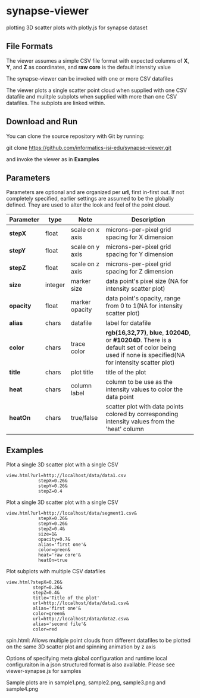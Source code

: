 # synapse-viewer

plotting 3D scatter plots with plotly.js for synapse dataset

## File Formats

The viewer assumes a simple CSV file format with expected columns of
**X**, **Y**, and **Z** as coordinates, and **raw core** is the default 
intensity value

The synapse-viewer can be invoked with one or more CSV datafiles

The viewer plots a single scatter point cloud when supplied with one
CSV datafile and mulitple subplots when supplied with more than one 
CSV datafiles. The subplots are linked within.

## Download and Run 

You can clone the source repository with Git by running:

  git clone https://github.com/informatics-isi-edu/synapse-viewer.git

and invoke the viewer as in **Examples**

## Parameters
 
Parameters are optional and are organized per **url**, first in-first out. If
not completely specified, earlier settings are assumed to be the globally 
defined.  They are used to alter the look and feel of the point cloud.

| Parameter | type | Note | Description |
| --- | --- | --- | --- |
| **stepX** | float | scale on x axis | microns-per-pixel grid spacing for X dimension |
| **stepY** | float | scale on y axis | microns-per-pixel grid spacing for Y dimension | 
| **stepZ** | float | scale on z axis | microns-per-pixel grid spacing for Z dimension |
| **size** | integer | marker size | data point's pixel size (NA for intensity scatter plot)|
| **opacity** | float | marker opacity | data point's opacity, range from 0 to 1(NA for intensity scatter plot)|
| **alias** | chars | datafile | label for datafile |
| **color** | chars | trace color| **rgb(16,32,77)**, **blue**, **10204D**, or **#10204D**. There is a default set of color being used if none is specified(NA for intensity scatter plot)|
| **title** | chars | plot title | title of the plot |
| **heat** | chars | column label | column to be use as the intensity values to color the data point |
| **heatOn** | chars | true/false | scatter plot with data points colored by corresponding intensity values from the 'heat' column |


## Examples

Plot a single 3D scatter plot with a single CSV

```
view.html?url=http://localhost/data/data1.csv
            stepX=0.26&
            stepY=0.26&
            stepZ=0.4

```

Plot a single 3D scatter plot with a single CSV

```
view.html?url=http://localhost/data/segment1.csv&
            stepX=0.26&
            stepY=0.26&
            stepZ=0.4&
            size=1&
            opacity=0.7&
            alias='first one'&
            color=green&
            heat='raw core'&
            heatOn=true

```

Plot subplots with multiple CSV datafiles

```
view.html?stepX=0.26&
          stepY=0.26&
          stepZ=0.4&
          title='Title of the plot'
          url=http://localhost/data/data1.csv&
          alias='first one'&
          color=green&
          url=http://localhost/data/data2.csv&
          alias='second file'&
          color=red

```

spin.html: Allows multiple point clouds from different datafiles to 
be plotted on the same 3D scatter plot and spinning animation by z axis

Options of specifying meta global configuration and runtime local 
configuraiton in a json structured format is also available. Please see
viewer-synapse.js for samples

Sample plots are in sample1.png, sample2.png, sample3.png and sample4.png
